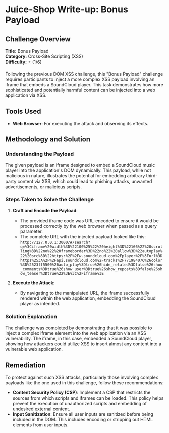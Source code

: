 # Juice-Shop Write-up: Bonus Payload

## Challenge Overview

**Title:** Bonus Payload\
**Category:** Cross-Site Scripting (XSS)\
**Difficulty:** ⭐ (1/6)

Following the previous DOM XSS challenge, this "Bonus Payload" challenge requires participants to inject a more complex XSS payload involving an iframe that embeds a SoundCloud player. This task demonstrates how more sophisticated and potentially harmful content can be injected into a web application via XSS.

## Tools Used

- **Web Browser**: For executing the attack and observing its effects.

## Methodology and Solution

### Understanding the Payload

The given payload is an iframe designed to embed a SoundCloud music player into the application's DOM dynamically. This payload, while not malicious in nature, illustrates the potential for embedding arbitrary third-party content via XSS, which could lead to phishing attacks, unwanted advertisements, or malicious scripts.

### Steps Taken to Solve the Challenge

1. **Craft and Encode the Payload**:
   - The provided iframe code was URL-encoded to ensure it would be processed correctly by the web browser when passed as a query parameter.
   - The complete URL with the injected payload looked like this: `http://127.0.0.1:3000/#/search?q=%3Ciframe%20width%3D%22100%25%22%20height%3D%22166%22%20scrolling%3D%22no%22%20frameborder%3D%22no%22%20allow%3D%22autoplay%22%20src%3D%22https:%2F%2Fw.soundcloud.com%2Fplayer%2F%3Furl%3Dhttps%253A%2F%2Fapi.soundcloud.com%2Ftracks%2F771984076%26color%3D%2523ff5500%26auto_play%3Dtrue%26hide_related%3Dfalse%26show_comments%3Dtrue%26show_user%3Dtrue%26show_reposts%3Dfalse%26show_teaser%3Dtrue%22%3E%3C%2Fiframe%3E`

2. **Execute the Attack**:
   - By navigating to the manipulated URL, the iframe successfully rendered within the web application, embedding the SoundCloud player as intended.

### Solution Explanation

The challenge was completed by demonstrating that it was possible to inject a complex iframe element into the web application via an XSS vulnerability. The iframe, in this case, embedded a SoundCloud player, showing how attackers could utilize XSS to insert almost any content into a vulnerable web application.

## Remediation

To protect against such XSS attacks, particularly those involving complex payloads like the one used in this challenge, follow these recommendations:

- **Content Security Policy (CSP)**: Implement a CSP that restricts the sources from which scripts and iframes can be loaded. This policy helps prevent the execution of unauthorized scripts and embedding of undesired external content.
- **Input Sanitization**: Ensure all user inputs are sanitized before being included in the DOM. This includes encoding or stripping out HTML elements from user inputs.
